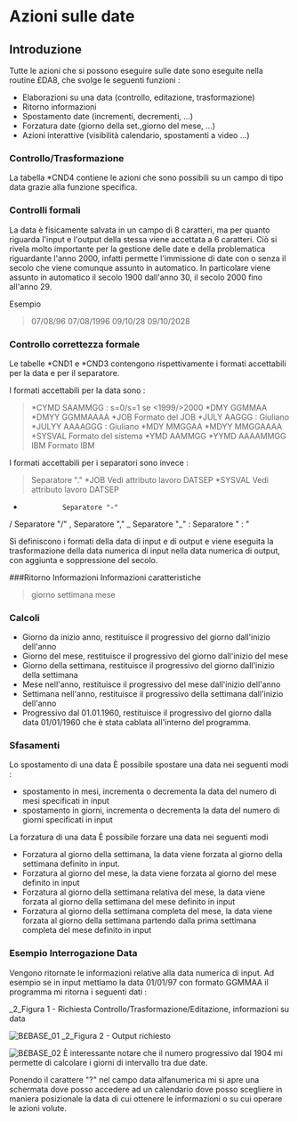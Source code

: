 # Azioni sulle date
## Introduzione
Tutte le azioni che si possono eseguire sulle date sono eseguite nella routine £DA8, che svolge le seguenti funzioni : 

- Elaborazioni su una data (controllo, editazione, trasformazione)
- Ritorno informazioni
- Spostamento date (incrementi, decrementi, ...)
- Forzatura date (giorno della set.,giorno del mese, ...)
- Azioni interattive (visibilità calendario, spostamenti a video ...)


### Controllo/Trasformazione
La tabella \*CND4 contiene le azioni che sono possibili su un campo di tipo data grazie alla funzione specifica.

### Controlli formali
La data è fisicamente salvata in un campo di 8 caratteri, ma per quanto riguarda l'input e l'output della stessa viene accettata a 6 caratteri.
Ciò si rivela molto importante per la gestione delle date e della problematica riguardante l'anno 2000, infatti permette l'immissione di date con o senza il secolo che viene  comunque assunto in automatico. In particolare viene assunto in automatico il secolo 1900 dall'anno 30,  il secolo 2000 fino all'anno 29.

Esempio
> 07/08/96  07/08/1996
 09/10/28  09/10/2028


### Controllo correttezza formale
Le tabelle \*CND1 e \*CND3 contengono rispettivamente i formati accettabili per la data e per il separatore.

I formati accettabili per la data sono : 
> \*CYMD        SAAMMGG           :  s=0/s=1 se <1999/>2000
 \*DMY         GGMMAA
 \*DMYY        GGMMAAAA
 \*JOB         Formato del JOB
 \*JULY        AAGGG             :  Giuliano
 \*JULYY       AAAAGGG           :  Giuliano
 \*MDY         MMGGAA
 \*MDYY        MMGGAAAA
 \*SYSVAL      Formato del sistema
 \*YMD         AAMMGG
 \*YYMD        AAAAMMGG
 IBM          Formato IBM

I formati accettabili per i separatori sono invece : 
> Separatore "."
 \*JOB            Vedi attributo lavoro DATSEP
 \*SYSVAL         Vedi attributo lavoro DATSEP
 -               Separatore "-"
 /               Separatore "/"
 ,               Separatore ","
 _               Separatore "_"
  :                Separatore " : "

Si definiscono i formati della data di input e di output e viene eseguita la trasformazione della data numerica di input nella data numerica di output, con aggiunta e soppressione del secolo.

###Ritorno Informazioni
Informazioni caratteristiche
> giorno
 settimana
 mese


### Calcoli

- Giorno da inizio anno, restituisce il progressivo del giorno dall'inizio dell'anno
- Giorno del mese, restituisce il progressivo del giorno dall'inizio del mese
- Giorno della settimana, restituisce il progressivo del giorno dall'inizio della settimana
- Mese nell'anno, restituisce il progressivo del mese dall'inizio dell'anno
- Settimana nell'anno, restituisce il progressivo della settimana dall'inizio dell'anno
- Progressivo dal 01.01.1960, restituisce il progressivo del giorno dalla data 01/01/1960 che è stata cablata all'interno del programma.


### Sfasamenti
Lo spostamento di una data
È possibile spostare una data nei seguenti modi : 

- spostamento in mesi, incrementa o decrementa la data del numero di mesi specificati in input
- spostamento in giorni, incrementa o decrementa la data del numero di giorni specificati in input


La forzatura di una data
È possibile forzare una data nei seguenti modi

- Forzatura al giorno della settimana, la data viene forzata al giorno della settimana definito in input.
- Forzatura al giorno del mese, la data viene forzata al giorno del mese definito in input
- Forzatura al giorno della settimana relativa del mese, la data viene forzata al giorno della settimana del mese  definito in input
- Forzatura al giorno della settimana completa del mese, la data viene forzata al giorno della settimana partendo dalla prima settimana completa del mese definito in input


### Esempio Interrogazione Data
Vengono ritornate  le informazioni relative alla data numerica di input. Ad esempio se in input mettiamo la data 01/01/97 con formato GGMMAA il programma mi ritorna i seguenti dati : 

_2_Figura 1 - Richiesta Controllo/Trasformazione/Editazione, informazioni su data

![B£BASE_01](http://localhost:3000/immagini/MBDOC_OGG-P_TSTDA8/BXBASE_01.png)
_2_Figura 2 - Output richiesto

![B£BASE_02](http://localhost:3000/immagini/MBDOC_OGG-P_TSTDA8/BXBASE_02.png)
È interessante notare che il numero progressivo dal 1904 mi permette di calcolare i giorni di intervallo tra due date.

Ponendo il carattere "?" nel campo data alfanumerica mi si apre una schermata dove posso accedere ad un calendario dove posso scegliere in maniera posizionale la data di cui ottenere le informazioni o su cui operare le azioni volute.
